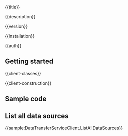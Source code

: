 {{title}}

{{description}}

{{version}}

{{installation}}

{{auth}}

## Getting started

{{client-classes}}

{{client-construction}}

## Sample code

## List all data sources

{{sample:DataTransferServiceClient.ListAllDataSources}}

